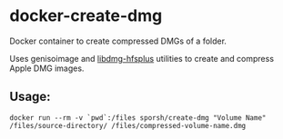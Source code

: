 # docker-create-dmg
Docker container to create compressed DMGs of a folder.

Uses genisoimage and [libdmg-hfsplus](https://github.com/planetbeing/libdmg-hfsplus) utilities to create and compress Apple DMG images.

## Usage:
```
docker run --rm -v `pwd`:/files sporsh/create-dmg "Volume Name" /files/source-directory/ /files/compressed-volume-name.dmg
```
